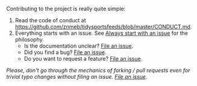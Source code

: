 Contributing to the project is really quite simple:
1. Read the code of conduct at <https://github.com/znmeb/tidysportsfeeds/blob/master/CONDUCT.md>.
2. Everything starts with an issue. See [Always start with an issue](https://about.gitlab.com/2016/03/03/start-with-an-issue/) for the philosophy.
    * Is the documentation unclear? [File an issue](https://github.com/znmeb/tidysportsfeeds/issues/new).
    * Did you find a bug? [File an issue](https://github.com/znmeb/tidysportsfeeds/issues/new).
    * Do you want to request a feature? [File an issue](https://github.com/znmeb/tidysportsfeeds/issues/new).

*Please, don't go through the mechanics of forking / pull requests even for trivial typo changes without filing an issue. [File an issue](https://github.com/znmeb/tidysportsfeeds/issues/new).*
